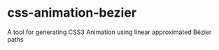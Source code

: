 css-animation-bezier
====================

A tool for generating CSS3 Animation using linear approximated Bézier paths
